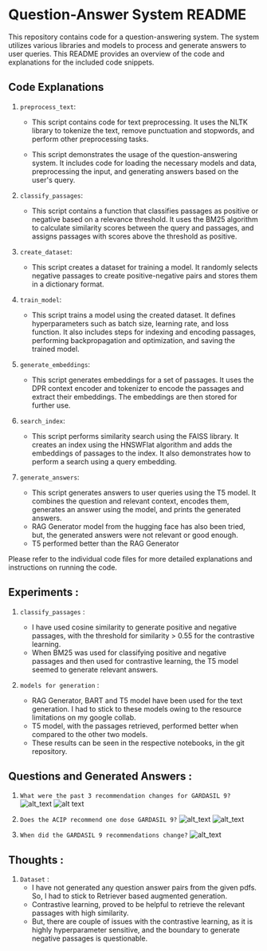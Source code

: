 # Question-Answer System README

This repository contains code for a question-answering system. The system utilizes various libraries and models to process and generate answers to user queries. This README provides an overview of the code and explanations for the included code snippets.

## Code Explanations

1. `preprocess_text`:
   - This script contains code for text preprocessing. It uses the NLTK library to tokenize the text, remove punctuation and stopwords, and perform other preprocessing tasks.
 
   - This script demonstrates the usage of the question-answering system. It includes code for loading the necessary models and data, preprocessing the input, and generating answers based on the user's query.

3. `classify_passages`:
   - This script contains a function that classifies passages as positive or negative based on a relevance threshold. It uses the BM25 algorithm to calculate similarity scores between the query and passages, and assigns passages with scores above the threshold as positive.

4. `create_dataset`:
   - This script creates a dataset for training a model. It randomly selects negative passages to create positive-negative pairs and stores them in a dictionary format.

5. `train_model`:
   - This script trains a model using the created dataset. It defines hyperparameters such as batch size, learning rate, and loss function. It also includes steps for indexing and encoding passages, performing backpropagation and optimization, and saving the trained model.

6. `generate_embeddings`:
   - This script generates embeddings for a set of passages. It uses the DPR context encoder and tokenizer to encode the passages and extract their embeddings. The embeddings are then stored for further use.

7. `search_index`:
   - This script performs similarity search using the FAISS library. It creates an index using the HNSWFlat algorithm and adds the embeddings of passages to the index. It also demonstrates how to perform a search using a query embedding.

8. `generate_answers`:
   - This script generates answers to user queries using the T5 model. It combines the question and relevant context, encodes them, generates an answer using the model, and prints the generated answers. 
   - RAG Generator model from the hugging face has also been tried, but, the generated answers were not relevant or good enough. 
   - T5 performed better than the RAG Generator 

Please refer to the individual code files for more detailed explanations and instructions on running the code.

## Experiments : 

1. `classify_passages` : 
    - I have used cosine similarity to generate positive and negative passages, with the threshold for similarity > 0.55 for the contrastive learning. 
    - When BM25 was used for classifying positive and negative passages and then used for contrastive learning, the T5 model seemed to generate relevant answers.  

2. `models for generation` : 
    - RAG Generator, BART and T5 model have been used for the text generation. I had to stick to these models owing to the resource limitations on my google collab.  
    - T5 model, with the passages retrieved, performed better when compared to the other two models. 
    - These results can be seen in the respective notebooks, in the git repository. 

## Questions and Generated Answers : 

1. `What were the past 3 recommendation changes for GARDASIL 9?`
![alt_text](https://github.com/Niyathi3011/TrueFoundry_Assignment/blob/main/Screenshot%202023-06-08%20at%203.36.50%20AM.png)
![alt text](https://github.com/Niyathi3011/TrueFoundry_Assignment/blob/main/Screenshot%202023-06-08%20at%203.36.31%20AM.png) 

2. `Does the ACIP recommend one dose GARDASIL 9?` 
![alt_text](https://github.com/Niyathi3011/TrueFoundry_Assignment/blob/main/Screenshot%202023-06-08%20at%203.43.46%20AM.png)
![alt_text](https://github.com/Niyathi3011/TrueFoundry_Assignment/blob/main/Screenshot%202023-06-08%20at%203.42.44%20AM.png) 

3. `When did the GARDASIL 9 recommendations change?` 
![alt_text](https://github.com/Niyathi3011/TrueFoundry_Assignment/blob/main/Screenshot%202023-06-08%20at%203.50.29%20AM.png)
<!-- ![alt_text](https://github.com/Niyathi3011/TrueFoundry_Assignment/blob/main/Screenshot%202023-06-08%20at%203.42.44%20AM.png)  -->
## Thoughts : 

1. `Dataset` : 
    - I have not generated any question answer pairs from the given pdfs. So, I had to stick to Retriever based augmented generation. 
    - Contrastive learning, proved to be helpful to retrieve the relevant passages with high similarity. 
    - But, there are couple of issues with the contrastive learning, as it is highly hyperparameter sensitive, and the boundary to generate       negative passages is questionable. 


